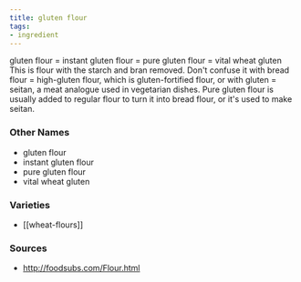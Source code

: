 ```yaml
---
title: gluten flour
tags:
- ingredient
---
```

gluten flour = instant gluten flour = pure gluten flour = vital wheat gluten This is flour with the starch and bran removed. Don't confuse it with bread flour = high-gluten flour, which is gluten-fortified flour, or with gluten = seitan, a meat analogue used in vegetarian dishes. Pure gluten flour is usually added to regular flour to turn it into bread flour, or it's used to make seitan.

### Other Names

* gluten flour
* instant gluten flour
* pure gluten flour
* vital wheat gluten

### Varieties

* [[wheat-flours]]

### Sources
* http://foodsubs.com/Flour.html
